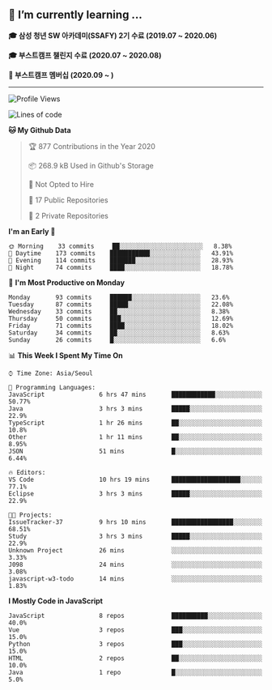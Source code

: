 ## 🌱 I’m currently learning ...

**🎓 삼성 청년 SW 아카데미(SSAFY) 2기 수료 (2019.07 ~ 2020.06)**

**🎓 부스트캠프 챌린지 수료 (2020.07 ~ 2020.08)**

**🏃  부스트캠프 멤버십 (2020.09 ~ )**
 
-----

<!--START_SECTION:waka-->
![Profile Views](http://img.shields.io/badge/Profile%20Views-1-blue)

![Lines of code](https://img.shields.io/badge/From%20Hello%20World%20I%27ve%20Written-34.5%20million%20lines%20of%20code-blue)

**🐱 My Github Data** 

> 🏆 877 Contributions in the Year 2020
 > 
> 📦 268.9 kB Used in Github's Storage 
 > 
> 🚫 Not Opted to Hire
 > 
> 📜 17 Public Repositories
 > 
> 🔑 2 Private Repositories 

**I'm an Early 🐤** 

```text
🌞 Morning    33 commits     ██░░░░░░░░░░░░░░░░░░░░░░░   8.38% 
🌆 Daytime    173 commits    ███████████░░░░░░░░░░░░░░   43.91% 
🌃 Evening    114 commits    ███████░░░░░░░░░░░░░░░░░░   28.93% 
🌙 Night      74 commits     ████░░░░░░░░░░░░░░░░░░░░░   18.78%

```
📅 **I'm Most Productive on Monday** 

```text
Monday       93 commits     ██████░░░░░░░░░░░░░░░░░░░   23.6% 
Tuesday      87 commits     █████░░░░░░░░░░░░░░░░░░░░   22.08% 
Wednesday    33 commits     ██░░░░░░░░░░░░░░░░░░░░░░░   8.38% 
Thursday     50 commits     ███░░░░░░░░░░░░░░░░░░░░░░   12.69% 
Friday       71 commits     ████░░░░░░░░░░░░░░░░░░░░░   18.02% 
Saturday     34 commits     ██░░░░░░░░░░░░░░░░░░░░░░░   8.63% 
Sunday       26 commits     █░░░░░░░░░░░░░░░░░░░░░░░░   6.6%

```


📊 **This Week I Spent My Time On** 

```text
⌚︎ Time Zone: Asia/Seoul

💬 Programming Languages: 
JavaScript               6 hrs 47 mins       ████████████░░░░░░░░░░░░░   50.77% 
Java                     3 hrs 3 mins        █████░░░░░░░░░░░░░░░░░░░░   22.9% 
TypeScript               1 hr 26 mins        ██░░░░░░░░░░░░░░░░░░░░░░░   10.8% 
Other                    1 hr 11 mins        ██░░░░░░░░░░░░░░░░░░░░░░░   8.95% 
JSON                     51 mins             █░░░░░░░░░░░░░░░░░░░░░░░░   6.44%

🔥 Editors: 
VS Code                  10 hrs 19 mins      ███████████████████░░░░░░   77.1% 
Eclipse                  3 hrs 3 mins        █████░░░░░░░░░░░░░░░░░░░░   22.9%

🐱‍💻 Projects: 
IssueTracker-37          9 hrs 10 mins       █████████████████░░░░░░░░   68.51% 
Study                    3 hrs 3 mins        █████░░░░░░░░░░░░░░░░░░░░   22.9% 
Unknown Project          26 mins             ░░░░░░░░░░░░░░░░░░░░░░░░░   3.33% 
J098                     24 mins             ░░░░░░░░░░░░░░░░░░░░░░░░░   3.08% 
javascript-w3-todo       14 mins             ░░░░░░░░░░░░░░░░░░░░░░░░░   1.83%

```

**I Mostly Code in JavaScript** 

```text
JavaScript               8 repos             ██████████░░░░░░░░░░░░░░░   40.0% 
Vue                      3 repos             ███░░░░░░░░░░░░░░░░░░░░░░   15.0% 
Python                   3 repos             ███░░░░░░░░░░░░░░░░░░░░░░   15.0% 
HTML                     2 repos             ██░░░░░░░░░░░░░░░░░░░░░░░   10.0% 
Java                     1 repo              █░░░░░░░░░░░░░░░░░░░░░░░░   5.0%

```



<!--END_SECTION:waka-->

